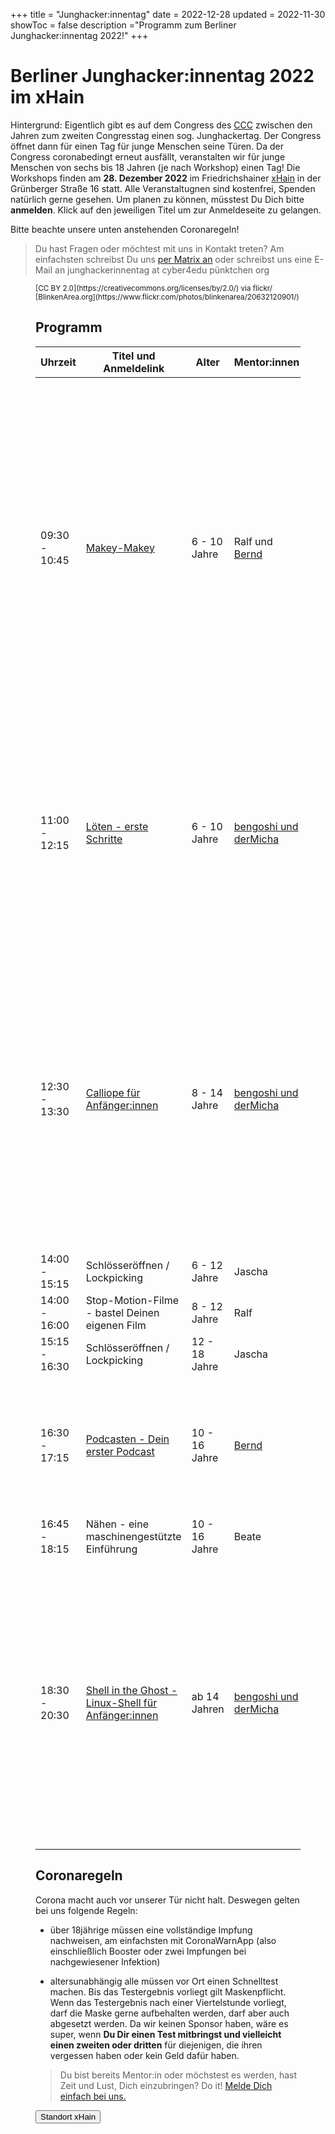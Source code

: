 +++
title = "Junghacker:innentag"
date = 2022-12-28
updated = 2022-11-30
showToc = false
description ="Programm zum Berliner Junghacker:innentag 2022!"
+++

<script lang="ts">
    import Button from '$lib/components/Button.svelte';
    import Figure from '$lib/components/Figure.svelte';
    import UserRectangle from "phosphor-svelte/lib/UserRectangle";
</script>

# Berliner Junghacker:innentag 2022 im xHain

Hintergrund: Eigentlich gibt es auf dem Congress des [CCC](https://ccc.de) zwischen den Jahren zum zweiten Congresstag einen sog. Junghackertag. Der Congress öffnet dann für einen Tag für junge Menschen seine Türen. Da der Congress coronabedingt erneut ausfällt, veranstalten wir für junge Menschen von sechs bis 18 Jahren (je nach Workshop) einen Tag! Die Workshops finden am **28. Dezember 2022** im Friedrichshainer [xHain](https://x-hain.de/de/) in der Grünberger Straße 16 statt. Alle Veranstaltugnen sind kostenfrei, Spenden natürlich gerne gesehen. Um planen zu können, müsstest Du Dich bitte **anmelden**. Klick auf den jeweiligen Titel um zur Anmeldeseite zu gelangen.

Bitte beachte unsere unten anstehenden Coronaregeln!

> Du hast Fragen oder möchtest mit uns in Kontakt treten? Am einfachsten schreibst Du uns [per Matrix an](https://matrix.to/#/#junghackerinnentag:x-hain.de) oder schreibst uns eine E-Mail an junghackerinnentag at cyber4edu pünktchen org

<Figure src="/images/future-hacker.jpg" alt="Junghacker:in bei der Arbeit" />
<small>
[CC BY 2.0](https://creativecommons.org/licenses/by/2.0/) via flickr/ [BlinkenArea.org](https://www.flickr.com/photos/blinkenarea/20632120901/)
</small>

## Programm

| Uhrzeit       | Titel und Anmeldelink                                                                                               | Alter         | Mentor:innen                                               | max. Teilnehmende | Worum geht's                                                                                                                                                                                                                                                                                                                                                                                                                                                                                        |
| ------------- | ------------------------------------------------------------------------------------------------------------------- | ------------- | ---------------------------------------------------------- | ----------------- | --------------------------------------------------------------------------------------------------------------------------------------------------------------------------------------------------------------------------------------------------------------------------------------------------------------------------------------------------------------------------------------------------------------------------------------------------------------------------------------------------- |
| 09:30 - 10:45 | [Makey-Makey](https://zen.coderdojo.com/dojos/de/berlin/berlin-mitte-xhain)                                         | 6 - 10 Jahre  | Ralf und [Bernd](https://www.wirkstoffradio.de/ueber-uns/) | 10                | Makey-Makey ist eine kleine Platine, mit der ihr aus allen stromleitenden Materialien (Alufolie, Knete, Obst usw.) euren Computer bedient. Damit lassen sich einfache Computerspiele steuern oder Musikinstrumente bauen und über den Computer ansteuern. Eurer Kreativität sind dabei kaum Grenzen gesetzt. Geeignet für kreative Kids, die Spaß haben, Konstruktion und Steuerung eines Controllers selbst in die Hand zu nehmen und sich nicht mehr mit fertigen Lösungen zufriedengeben wollen. |
| 11:00 - 12:15 | [Löten - erste Schritte](https://zen.coderdojo.com/dojos/de/berlin/berlin-mitte-xhain)                              | 6 - 10 Jahre  | [bengoshi und derMicha](https://coderdojo.red/about/)      | 10                | Schon mal gelötet? Nicht? Dann wird es aber Zeit! Mit fertigen Bausätzen lernst Du, auf welcher Seite der Lötkolben heiß wird und wie Du Bauteile verbindest. Am Ende hast Du ein tolles Ergebnis, dass Du mitnehmen kannst! Kinder mit längeren Haaren sollten bitte ein Haargummi mitnehmen, damit die Veranstaltung nicht den Frisörbesuch erspart.                                                                                                                                              |
| 12:30 - 13:30 | [Calliope für Anfänger:innen](https://zen.coderdojo.com/dojos/de/berlin/berlin-mitte-xhain)                         | 8 - 14 Jahre  | [bengoshi und derMicha](https://coderdojo.red/about/)      | 10                | Der Calliope ist quasi ein kleiner Computer mit vielen Sensoren, ein paar LED und wird über eine mit grafischen Elementen programmiert. Wenn Du also noch keine oder kaum Programmiererfahrung hast, ist das der perfekte Einstieg. Am Ende kannst Du einen Würfel programmieren, der neue Zahlen anzeigt, nachdem Du ihn geschüttelt hast. Und vielleicht kannst Du sogar mit anderen über eine Funkverbindung gegeneinander spielen.                                                              |
| 14:00 - 15:15 | Schlösseröffnen / Lockpicking                                                                                       | 6 - 12 Jahre  | Jascha                                                     | 10                | Beschreibung kommt                                                                                                                                                                                                                                                                                                                                                                                                                                                                                  |
| 14:00 - 16:00 | Stop-Motion-Filme - bastel Deinen eigenen Film                                                                      | 8 - 12 Jahre  | Ralf                                                       | 10                | Beschreibung kommt                                                                                                                                                                                                                                                                                                                                                                                                                                                                                  |
| 15:15 - 16:30 | Schlösseröffnen / Lockpicking                                                                                       | 12 - 18 Jahre | Jascha                                                     | 10                | Beschreibung kommt                                                                                                                                                                                                                                                                                                                                                                                                                                                                                  |
| 16:30 - 17:15 | [Podcasten - Dein erster Podcast](https://zen.coderdojo.com/dojos/de/berlin/berlin-mitte-xhain)                     | 10 - 16 Jahre | [Bernd](https://www.wirkstoffradio.de/ueber-uns/)          | 6                 | Podcast, wie kommt mein Hörspiel ins Internet? Wie geht das, was braucht man und wie fange ich an? Wenn Ihr Euch diese Fragen gestellt habt, kommt vorbei und wir helfen Euch bei den ersten Schritte zum eigenen Podcast.                                                                                                                                                                                                                                                                          |
| 16:45 - 18:15 | Nähen - eine maschinengestützte Einführung                                                                          | 10 - 16 Jahre | Beate                                                      | XX                | Beschreibung kommt                                                                                                                                                                                                                                                                                                                                                                                                                                                                                  |
| 18:30 - 20:30 | [Shell in the Ghost - Linux-Shell für Anfänger:innen](https://zen.coderdojo.com/dojos/de/berlin/berlin-mitte-xhain) | ab 14 Jahren  | [bengoshi und derMicha](https://coderdojo.red/about/)      | 12                | In vielen Filmen, in dem Hacker:innen dargestellt werden, seht ihr diese mysteriöse Shell, über die Server in Rechenzentren angesteuert werden. Hier wollen wir euch auf eine kleine Reise mitnehmen und das ganze entzaubern. Du brauchst keine Vorkenntnisse, keinen Linux-Rechner, sondern nur Dein eigenes Notebook (kein Tablet!). Falls Du kein eigenes Gerät hast, sag rechtzeitig Bescheid, dann bereiten wir Dir ein Leihgerät vor.                                                        |

## Coronaregeln

Corona macht auch vor unserer Tür nicht halt. Deswegen gelten bei uns folgende Regeln:

- über 18jährige müssen eine vollständige Impfung nachweisen, am einfachsten mit CoronaWarnApp (also einschließlich Booster oder zwei Impfungen bei nachgewiesener Infektion)

- altersunabhängig alle müssen vor Ort einen Schnelltest machen. Bis das Testergebnis vorliegt gilt Maskenpflicht. Wenn das Testergebnis nach einer Viertelstunde vorliegt, darf die Maske gerne aufbehalten werden, darf aber auch abgesetzt werden. Da wir keinen Sponsor haben, wäre es super, wenn **Du Dir einen Test mitbringst und vielleicht einen zweiten oder dritten** für diejenigen, die ihren vergessen haben oder kein Geld dafür haben.

> Du bist bereits Mentor:in oder möchstest es werden, hast Zeit und Lust, Dich einzubringen? Do it! [Melde Dich einfach bei uns.](https://matrix.to/#/#junghackerinnentag:x-hain.de)

<div class="flex justify-center">
    <Button href="https://routing.openstreetmap.de/?z=17&center=52.512803%2C13.449798&loc=52.512790%2C13.449777&hl=de&alt=0&srv=1#">
        <UserRectangle size={24} /> Standort xHain
    </Button>
</div>
